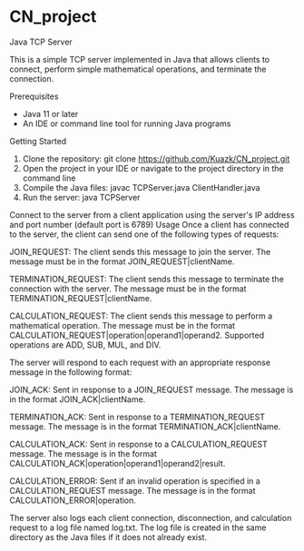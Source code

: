 # CN_project
Java TCP Server

This is a simple TCP server implemented in Java that allows clients to connect, perform simple mathematical operations, and terminate the connection.

Prerequisites
* Java 11 or later
* An IDE or command line tool for running Java programs

Getting Started
1. Clone the repository: git clone https://github.com/Kuazk/CN_project.git
2. Open the project in your IDE or navigate to the project directory in the command line
3. Compile the Java files: javac TCPServer.java ClientHandler.java
4. Run the server: java TCPServer

Connect to the server from a client application using the server's IP address and port number (default port is 6789)
Usage
Once a client has connected to the server, the client can send one of the following types of requests:

JOIN_REQUEST: The client sends this message to join the server. The message must be in the format JOIN_REQUEST|clientName.

TERMINATION_REQUEST: The client sends this message to terminate the connection with the server. The message must be in the format TERMINATION_REQUEST|clientName.

CALCULATION_REQUEST: The client sends this message to perform a mathematical operation. The message must be in the format CALCULATION_REQUEST|operation|operand1|operand2. Supported operations are ADD, SUB, MUL, and DIV.

The server will respond to each request with an appropriate response message in the following format:

JOIN_ACK: Sent in response to a JOIN_REQUEST message. The message is in the format JOIN_ACK|clientName.

TERMINATION_ACK: Sent in response to a TERMINATION_REQUEST message. The message is in the format TERMINATION_ACK|clientName.

CALCULATION_ACK: Sent in response to a CALCULATION_REQUEST message. The message is in the format CALCULATION_ACK|operation|operand1|operand2|result.

CALCULATION_ERROR: Sent if an invalid operation is specified in a CALCULATION_REQUEST message. The message is in the format CALCULATION_ERROR|operation.

The server also logs each client connection, disconnection, and calculation request to a log file named log.txt. The log file is created in the same directory as the Java files if it does not already exist.
